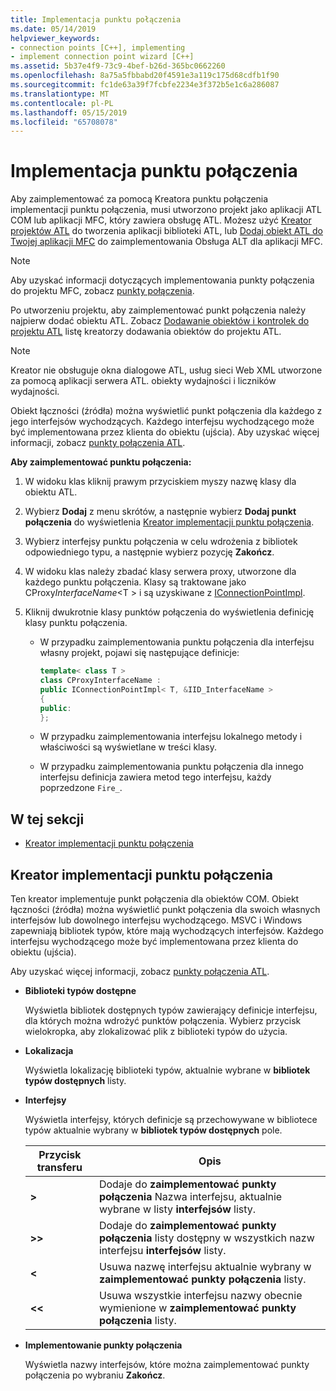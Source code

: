 ```yaml
---
title: Implementacja punktu połączenia
ms.date: 05/14/2019
helpviewer_keywords:
- connection points [C++], implementing
- implement connection point wizard [C++]
ms.assetid: 5b37e4f9-73c9-4bef-b26d-365bc0662260
ms.openlocfilehash: 8a75a5fbbabd20f4591e3a119c175d68cdfb1f90
ms.sourcegitcommit: fc1de63a39f7fcbfe2234e3f372b5e1c6a286087
ms.translationtype: MT
ms.contentlocale: pl-PL
ms.lasthandoff: 05/15/2019
ms.locfileid: "65708078"
---
```

# <a name="implement-a-connection-point"></a>Implementacja punktu połączenia

Aby zaimplementować za pomocą Kreatora punktu połączenia implementacji punktu połączenia, musi utworzono projekt jako aplikacji ATL COM lub aplikacji MFC, który zawiera obsługę ATL. Możesz użyć [Kreator projektów ATL](../atl/reference/atl-project-wizard.md) do tworzenia aplikacji biblioteki ATL, lub [Dodaj obiekt ATL do Twojej aplikacji MFC](../mfc/reference/adding-atl-support-to-your-mfc-project.md) do zaimplementowania Obsługa ALT dla aplikacji MFC.

> [!NOTE]
> Aby uzyskać informacji dotyczących implementowania punkty połączenia do projektu MFC, zobacz [punkty połączenia](../mfc/connection-points.md).

Po utworzeniu projektu, aby zaimplementować punkt połączenia należy najpierw dodać obiektu ATL. Zobacz [Dodawanie obiektów i kontrolek do projektu ATL](../atl/reference/adding-objects-and-controls-to-an-atl-project.md) listę kreatorzy dodawania obiektów do projektu ATL.

> [!NOTE]
> Kreator nie obsługuje okna dialogowe ATL, usług sieci Web XML utworzone za pomocą aplikacji serwera ATL. obiekty wydajności i liczników wydajności.

Obiekt łączności (źródła) można wyświetlić punkt połączenia dla każdego z jego interfejsów wychodzących. Każdego interfejsu wychodzącego może być implementowana przez klienta do obiektu (ujścia). Aby uzyskać więcej informacji, zobacz [punkty połączenia ATL](../atl/atl-connection-points.md).

**Aby zaimplementować punktu połączenia:**

1. W widoku klas kliknij prawym przyciskiem myszy nazwę klasy dla obiektu ATL.

1. Wybierz **Dodaj** z menu skrótów, a następnie wybierz **Dodaj punkt połączenia** do wyświetlenia [Kreator implementacji punktu połączenia](#implement-connection-point-wizard).

1. Wybierz interfejsy punktu połączenia w celu wdrożenia z bibliotek odpowiedniego typu, a następnie wybierz pozycję **Zakończ**.

1. W widoku klas należy zbadać klasy serwera proxy, utworzone dla każdego punktu połączenia. Klasy są traktowane jako CProxy*InterfaceName*\<T > i są uzyskiwane z [IConnectionPointImpl](../atl/reference/iconnectionpointimpl-class.md).

1. Kliknij dwukrotnie klasy punktów połączenia do wyświetlenia definicję klasy punktu połączenia.

   - W przypadku zaimplementowania punktu połączenia dla interfejsu własny projekt, pojawi się następujące definicje:

     ```cpp
     template< class T >
     class CProxyInterfaceName :
     public IConnectionPointImpl< T, &IID_InterfaceName >
     {
     public:
     };
     ```

   - W przypadku zaimplementowania interfejsu lokalnego metody i właściwości są wyświetlane w treści klasy.

   - W przypadku zaimplementowania punktu połączenia dla innego interfejsu definicja zawiera metod tego interfejsu, każdy poprzedzone `Fire_`.

## <a name="in-this-section"></a>W tej sekcji

- [Kreator implementacji punktu połączenia](#implement-connection-point-wizard)

## <a name="implement-connection-point-wizard"></a>Kreator implementacji punktu połączenia

Ten kreator implementuje punkt połączenia dla obiektów COM. Obiekt łączności (źródła) można wyświetlić punkt połączenia dla swoich własnych interfejsów lub dowolnego interfejsu wychodzącego. MSVC i Windows zapewniają bibliotek typów, które mają wychodzących interfejsów. Każdego interfejsu wychodzącego może być implementowana przez klienta do obiektu (ujścia).

Aby uzyskać więcej informacji, zobacz [punkty połączenia ATL](../atl/atl-connection-points.md).

- **Biblioteki typów dostępne**

  Wyświetla bibliotek dostępnych typów zawierający definicje interfejsu, dla których można wdrożyć punktów połączenia. Wybierz przycisk wielokropka, aby zlokalizować plik z biblioteki typów do użycia.

- **Lokalizacja**

  Wyświetla lokalizację biblioteki typów, aktualnie wybrane w **bibliotek typów dostępnych** listy.

- **Interfejsy**

  Wyświetla interfejsy, których definicje są przechowywane w bibliotece typów aktualnie wybrany w **bibliotek typów dostępnych** pole.

  |Przycisk transferu|Opis|
  |---------------------|-----------------|
  |**>**|Dodaje do **zaimplementować punkty połączenia** Nazwa interfejsu, aktualnie wybrane w listy **interfejsów** listy.|
  |**>>**|Dodaje do **zaimplementować punkty połączenia** listy dostępny w wszystkich nazw interfejsu **interfejsów** listy.|
  |**\<**|Usuwa nazwę interfejsu aktualnie wybrany w **zaimplementować punkty połączenia** listy.|
  |**\<\<**|Usuwa wszystkie interfejsu nazwy obecnie wymienione w **zaimplementować punkty połączenia** listy.|

- **Implementowanie punkty połączenia**

  Wyświetla nazwy interfejsów, które można zaimplementować punkty połączenia po wybraniu **Zakończ**.
